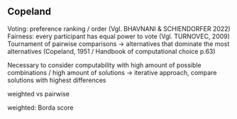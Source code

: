 ## Copeland
Voting: preference ranking / order (Vgl. BHAVNANI & SCHIENDORFER 2022)
Fairness: every participant has equal power to vote (Vgl. TURNOVEC, 2009)
Tournament of pairwise comparisons -> alternatives that dominate the most alternatives (Copeland, 1951 / Handbook of computational choice p.63)

Necessary to consider computability with high amount of possible combinations / high amount of solutions -> iterative approach, compare solutions with highest differences

weighted vs pairwise

weighted: Borda score
